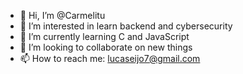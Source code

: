 - 👋 Hi, I’m @Carmelitu
- 👀 I’m interested in learn backend and cybersecurity
- 🌱 I’m currently learning C and JavaScript
- 💞️ I’m looking to collaborate on new things
- 📫 How to reach me: lucaseijo7@gmail.com

<!---
Carmelitu/Carmelitu is a ✨ special ✨ repository because its `README.md` (this file) appears on your GitHub profile.
You can click the Preview link to take a look at your changes.
--->
